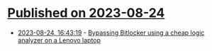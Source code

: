 # [Published on 2023-08-24](index.md)

* [2023-08-24, 16:43:19](https://lobste.rs/s/5mbrob/bypassing_bitlocker_using_cheap_logic) - [Bypassing Bitlocker using a cheap logic analyzer on a Lenovo laptop](https://www.errno.fr/BypassingBitlocker.html)
